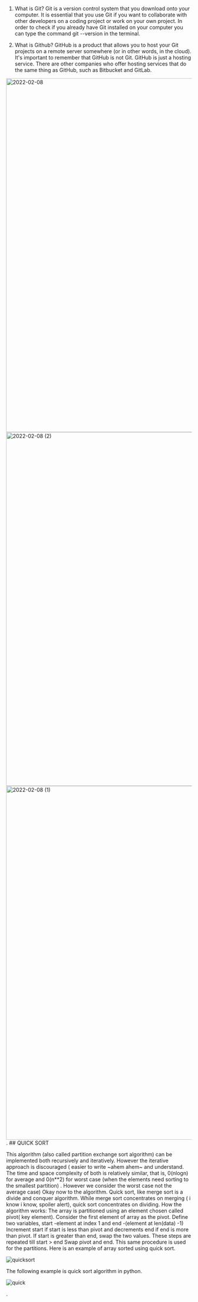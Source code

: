 1. What is Git?
Git is a version control system that you download onto your computer. 
It is essential that you use Git if you want to collaborate with other developers on a coding project or work on your own project.
In order to check if you already have Git installed on your computer you can type the command git --version in the terminal.

2. What is Github?
GitHub is a product that allows you to host your Git projects on a remote server somewhere (or in other words, in the cloud).
It's important to remember that GitHub is not Git. GitHub is just a hosting service. 
There are other companies who offer hosting services that do the same thing as GitHub, such as Bitbucket and GitLab.


<img width="960" alt="2022-02-08" src="https://user-images.githubusercontent.com/65388647/152986992-823ebfc4-29d4-4398-b4c1-8a61e1d8059f.png">
<img width="960" alt="2022-02-08 (2)" src="https://user-images.githubusercontent.com/65388647/152987033-3f64f7b6-0e26-49b0-83b6-2a5f35fc0fd6.png">
<img width="960" alt="2022-02-08 (1)" src="https://user-images.githubusercontent.com/65388647/152987063-460629af-97dd-45b0-add5-e7c5654e37bf.png">
.
## QUICK SORT

This algorithm (also called partition exchange sort algorithm) can be implemented both recursively and iteratively. However the iterative approach is discouraged ( easier to write ~ahem ahem~ and understand. The time and space complexity of both is relatively similar, that is, 0(nlogn) for average and 0(n**2) for worst case (when the elements need sorting to the smallest partition) . However we consider the worst case not the average case)
Okay now to the algorithm. Quick sort, like merge sort is a divide and conquer algorithm. While merge sort concentrates on merging ( i know i know, spoiler alert), quick sort concentrates on dividing.
How the algorithm works: The array is partitioned using an element chosen called pivot( key element).
Consider the first element of array as the pivot.
Define two variables, start -element at index 1 and end -(element at len(data) -1)
Increment start if start is less than pivot and decrements end if end is more than pivot.
If start is greater than end, swap the two values.
These steps are repeated till start > end
Swap pivot and end.
This same procedure is used for the partitions.
Here is an example of array sorted using quick sort.

![quicksort](https://user-images.githubusercontent.com/65388647/152988180-ef2076e3-36bd-40ee-ad04-c14a8161c6eb.jpeg)

The following example is quick sort algorithm in python.

![quick](https://user-images.githubusercontent.com/65388647/152988195-2d0d46a5-2f06-46d3-9a98-a1c332aea7ed.png)

.
